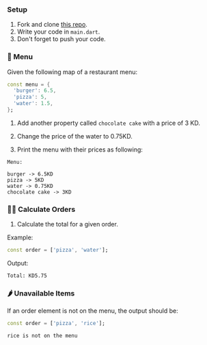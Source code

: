 ### Setup 

1. Fork and clone [this repo](https://github.com/JoinCODED/Task-Dart-Maps).
2. Write your code in `main.dart`.
3. Don't forget to push your code.

### 🍋 Menu

Given the following map of a restaurant menu:

```dart
const menu = {
  'burger': 6.5,
  'pizza': 5,
  'water': 1.5,
};
```

1. Add another property called `chocolate cake` with a price of 3 KD.

2. Change the price of the water to 0.75KD.

3. Print the menu with their prices as following:

```
Menu:

burger -> 6.5KD
pizza -> 5KD
water -> 0.75KD
chocolate cake -> 3KD

```

### 🤼‍♀️ Calculate Orders

1. Calculate the total for a given order.

Example:

```dart
const order = ['pizza', 'water'];
```

Output:

```
Total: KD5.75
```

### 🌶️ Unavailable Items
If an order element is not on the menu, the output should be:


```dart
const order = ['pizza', 'rice'];
```

```
rice is not on the menu
```

